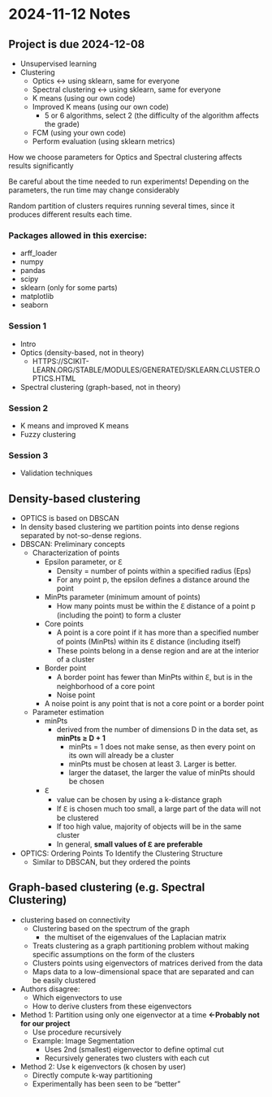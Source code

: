 # 2024-11-12 Notes

## Project is due 2024-12-08

* Unsupervised learning
* Clustering
    * Optics <-> using sklearn, same for everyone
    * Spectral clustering <-> using sklearn, same for everyone
    * K means (using our own code)
    * Improved K means (using our own code)
        * 5 or 6 algorithms, select 2 (the difficulty of the algorithm affects the grade)
    * FCM (using your own code)
    * Perform evaluation (using sklearn metrics)

How we choose parameters for Optics and Spectral clustering affects results significantly

Be careful about the time needed to run experiments! Depending on the parameters, the run time may change considerably

Random partition of clusters requires running several times, since it produces different results each time.

### Packages allowed in this exercise:
* arff_loader
* numpy
* pandas
* scipy
* sklearn (only for some parts)
* matplotlib
* seaborn

### Session 1
* Intro
* Optics (density-based, not in theory)
    * HTTPS://SCIKIT-LEARN.ORG/STABLE/MODULES/GENERATED/SKLEARN.CLUSTER.OPTICS.HTML
* Spectral clustering (graph-based, not in theory)

### Session 2
* K means and improved K means
* Fuzzy clustering

### Session 3
* Validation techniques

## Density-based clustering

* OPTICS is based on DBSCAN
* In density based clustering we partition points into dense regions separated by not-so-dense regions.
* DBSCAN: Preliminary concepts
    * Characterization of points
        * Epsilon parameter, or ℇ
            * Density = number of points within a specified radius (Eps)
            * For any point p, the epsilon defines a distance around the point
        * MinPts parameter (minimum amount of points)
            * How many points must be within the ℇ distance of a point p (including the point) to form a cluster
        * Core points
            * A point is a core point if it has more than a specified number of points (MinPts) within its ℇ distance (including
        itself)
            * These points belong in a dense region and are at the interior of a cluster
        * Border point
            * A border point has fewer than MinPts within ℇ, but is in the neighborhood of a core point
            * Noise point
        * A noise point is any point that is not a core point or a border point
    * Parameter estimation
        * minPts
            * derived from the number of dimensions D in the data set, as **minPts ≥ D + 1**
                * minPts = 1 does not make sense, as then every point on its own will already be a cluster
                * minPts must be chosen at least 3. Larger is better.
                * larger the dataset, the larger the value of minPts should be chosen
        * ℇ
            * value can be chosen by using a k-distance graph
            * If ℇ is chosen much too small, a large part of the data will not be clustered
            * If too high value, majority of objects will be in the same cluster
            * In general, **small values of ℇ are preferable**
* OPTICS: Ordering Points To Identify the Clustering Structure
    * Similar to DBSCAN, but they ordered the points

## Graph-based clustering (e.g. Spectral Clustering)

* clustering based on connectivity
    * Clustering based on the spectrum of the graph
        * the multiset of the eigenvalues of the Laplacian matrix
    * Treats clustering as a graph partitioning problem without making specific assumptions on the form of the clusters
    * Clusters points using eigenvectors of matrices derived from the data
    * Maps data to a low-dimensional space that are separated and can be easily clustered
* Authors disagree:
    * Which eigenvectors to use
    * How to derive clusters from these eigenvectors
* Method 1: Partition using only one eigenvector at a time **<-Probably not for our project**
    * Use procedure recursively
    * Example: Image Segmentation
        * Uses 2nd (smallest) eigenvector to define optimal cut
        * Recursively generates two clusters with each cut
* Method 2: Use k eigenvectors (k chosen by user)
    * Directly compute k-way partitioning
    * Experimentally has been seen to be “better”